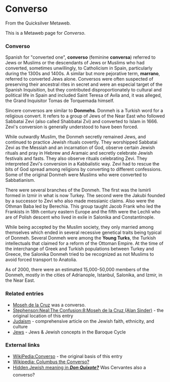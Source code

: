 
# Converso

From the Quicksilver Metaweb.

This is a Metaweb page for *Converso*.

### Converso


Spanish for "converted one", **converso** (feminine **conversa**) referred to Jews or Muslims or the descendants of Jews or Muslims who had converted, sometimes unwillingly, to Catholicism in Spain, particularly during the 1300s and 1400s. A similar but more pejorative term, **marrano**, referred to converted Jews alone. Conversos were often suspected of preserving their ancestral rites in secret and were an especial target of the Spanish Inquisition, but they contributed disproportionately to cultural and political life in Spain and included Saint Teresa of Avila and, it was alleged, the Grand Inquisitor Tomas de Torquemada himself.

Sincere conversos are similar to **Donmehs**. Donmeh is a Turkish word for a religious convert. It refers to a group of Jews of the Near East who followed Sabbatai Zevi (also called Shabbatai Zvi) and converted to Islam in 1666. Zevi's conversion is generally understood to have been forced. 

While outwardly Muslim, the Donmeh secretly remained Jews, and continued to practice Jewish rituals covertly. They worshipped Sabbatai Zevi as the Messiah and an incarnation of God, observe certain Jewish rituals and pray in Hebrew and Aramaic and secretly celebrate Jewish festivals and fasts. They also observe rituals celebrating Zevi. They interpreted Zevi's conversion in a Kabbalistic way. Zevi had to rescue the bits of God spread among religions by converting to different confessions. Some of the original Donmeh were Muslims who were converted to Sabbatianism. 

There were several branches of the Donmeh. The first was the Ismirli formed in Izmir in what is now Turkey. The second were the Jakubi founded by a successor to Zevi who also made messianic claims. Also were the Othman Baba led by Berechia. This group taught Jacob Frank who led the Frankists in 18th century eastern Europe and the fifth were the Lechli who are of Polish descent who lived in exile in Salonika and Constantinople. 

While being accepted by the Muslim society, they only married among themselves which ended in several recessive genetical traits being typical of Donmeh. Several Donmeh were among the **Young Turks**, the Turkish intellectuals that claimed for a reform of the Ottoman Empire. At the time of the interchange of Greek and Turkish populations between Turkey and Greece, the Salonika Donmeh tried to be recognized as not Muslims to avoid forced transport to Anatolia. 

As of 2000, there were an estimated 15,000-50,000 members of the Donmeh, mostly in the cities of Adrianople, Istanbul, Salonika, and Izmir, in the Near East. 

### Related entries


* [Moseh de la Cruz](/moseh-de-la-cruz) was a converso.
* [Stephenson:Neal:The Confusion:8:Moseh de la Cruz (Alan Sinder)](/stephenson-neal-the-confusion-8-moseh-de-la-cruz-alan-sinder) - the original location of this entry
* [Judaism](/judaism) - comprehensive article on the Jewish faith, ethnicity, and culture
* [Jews](/jews) - Jews & Jewish concepts in the Baroque Cycle


### External links


* [WikiPedia:Converso](/) - the original basis of this entry
* [Wikipedia: Columbus the Converso?](/)
* [Hidden Jewish meaning in ***Don Quixote?***](/http-www-h-net-org-cervantes-csa-artics04-mcgaha-pdf) Was Cervantes also a converso?
